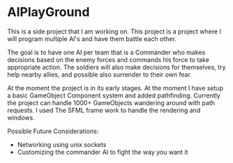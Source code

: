 # AIPlayGround

This is a side project that I am working on. This project is a project where I will program multiple AI's and have them battle each other.

The goal is to have one AI per team that is a Commander who makes decisions based on the enemy forces and commands his force to take appropriate action. The soldiers will also make decisions for themselves, try help nearby allies, and possible also surrender to their own fear.

At the moment the project is in its early stages. At the moment I have setup a basic GameObject Component system and added pathfinding. Currently the project can handle 1000+ GameObjects wandering around with path requests. I used The SFML frame work to handle the rendering and windows.

Possible Future Considerations:
* Networking using unix sockets
* Customizing the commander AI to fight the way you want it
